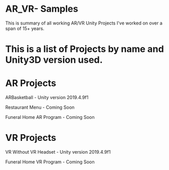 # AR_VR- Samples

This is summary of all working AR/VR Unity Projects I've worked on over a span of 15+ years.

# This is a list of Projects by name and Unity3D version used.

# AR Projects
ARBasketball - Unity version 2019.4.9f1

Restaurant Menu - Coming Soon

Funeral Home AR Program - Coming Soon

# VR Projects
VR Without VR Headset - Unity version 2019.4.9f1

Funeral Home VR Program - Coming Soon



